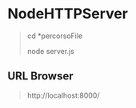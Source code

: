 # NodeHTTPServer

>
> cd *percorsoFile
>
> node server.js
>

## URL Browser

>
> http://localhost:8000/
>
